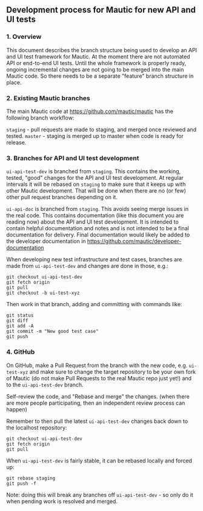 ## Development process for Mautic for new API and UI tests

### 1. Overview

This document describes the branch structure being used to develop
an API and UI test framework for Mautic. At the moment there are not
automated API or end-to-end UI tests. Until the whole framework is
properly ready, ongoing incremental changes are not going to be merged into
the main Mautic code. So there needs to be a separate "feature" branch
structure in place.

### 2. Existing Mautic branches

The main Mautic code at https://github.com/mautic/mautic has the following
branch workflow:

``staging`` - pull requests are made to staging, and merged once reviewed and tested.
``master`` - staging is merged up to master when code is ready for release.

### 3. Branches for API and UI test development

``ui-api-test-dev`` is branched from ``staging``. 
This contains the working, tested, "good" changes for the API and UI test development.
At regular intervals it will be rebased on ``staging`` to make sure that it keeps up
with other Mautic development. That will be done when there are no (or few) other pull request
branches depending on it.

``ui-api-doc`` is branched from ``staging``. This avoids seeing merge issues in the real code.
This contains documentation (like this document you are reading now) about the API and
UI test development. It is intended to contain helpful documentation and notes and is
not intended to be a final documentation for delivery. Final documentation would likely be
added to the developer documentation in https://github.com/mautic/developer-documentation

When developing new test infrastructure and test cases, branches are made from
``ui-api-test-dev`` and changes are done in those, e.g.:
```
git checkout ui-api-test-dev
git fetch origin
git pull
git checkout -b ui-test-xyz
```

Then work in that branch, adding and committing with commands like:
```
git status
git diff
git add -A
git commit -m "New good test case"
git push
```

### 4. GitHub

On GitHub, make a Pull Request from the branch with the new code, e.g. ``ui-test-xyz``
and make sure to change the target repository to be your own fork of Mautic (do not
make Pull Requests to the real Mautic repo just yet!) and to the ``ui-api-test-dev``
branch.

Self-review the code, and "Rebase and merge" the changes.
(when there are more people participating, then an independent review process can happen)

Remember to then pull the latest ``ui-api-test-dev`` changes back down to the localhost
repository:
```
git checkout ui-api-test-dev
git fetch origin
git pull
```

When ``ui-api-test-dev`` is fairly stable, it can be rebased locally and forced up:
```
git rebase staging
git push -f
```

Note: doing this will break any branches off ``ui-api-test-dev`` - so only do it when 
pending work is resolved and merged.
